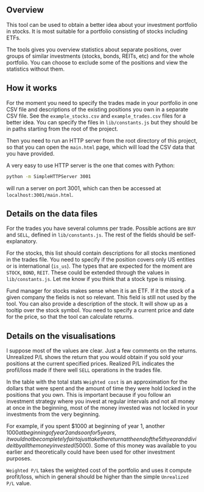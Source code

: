 ## Overview

This tool can be used to obtain a better idea about your investment portfolio in stocks. It is most suitable for a portfolio consisting of stocks including ETFs.

The tools gives you overview statistics about separate positions, over groups of similar investments (stocks, bonds, REITs, etc) and for the whole portfolio. You can choose to exclude some of the positions and view the statistics without them.

## How it works

For the moment you need to specify the trades made in your portfolio in one CSV file and descriptions of the existing positions you own in a separate CSV file. See the `example_stocks.csv` and `example_trades.csv` files for a better idea. You can specify the files in `lib/constants.js` but they should be in paths starting from the root of the project.

Then you need to run an HTTP server from the root directory of this project, so that you can open the `main.html` page, which will load the CSV data that you have provided.

A very easy to use HTTP server is the one that comes with Python:

```bash
python -m SimpleHTTPServer 3001
```

will run a server on port 3001, which can then be accessed at `localhost:3001/main.html`.

## Details on the data files
For the trades you have several columns per trade. Possible actions are `BUY` and `SELL`, defined in `lib/constants.js`. The rest of the fields should be self-explanatory.

For the stocks, this list should contain descriptions for all stocks mentioned in the trades file. You need to specify if the position covers only US entities or is international (`is_us`). The types that are expected for the moment are `STOCK`, `BOND`, `REIT`. These could be extended through the values in `lib/constants.js`. Let me know if you think that a stock type is missing.

Fund manager for stocks makes sense when it is an ETF. If it the stock of a given company the fields is not so relevant. This field is still not used by the tool. You can also provide a description of the stock. It will show up as a tooltip over the stock symbol. You need to specify a current price and date for the price, so that the tool can calculate returns.

## Details on the visualisations
I suppose most of the values are clear. Just a few comments on the returns. Unrealized P/L shows the return that you would obtain if you sold your positions at the current specified prices. Realized P/L indicates the profil/loss made if there well `SELL` operations in the trades file.

In the table with the total stats `Weighted cost` is an approximation for the dollars that were spent and the amount of time they were hold locked in the positions that you own. This is important because if you follow an investment strategy where you invest at regular intervals and not all money at once in the beginning, most of the money invested was not locked in your investments from the very beginning.

For example, if you spent $1000 at beginning of year 1, another $1000 at beginning of year 2 and so on for 5 years, it would not be completely fair to just take the return at the end of the 5th year and divide it by all the money invested ($5000). Some of this money was available to you earlier and theoretically could have been used for other investment purposes.

`Weighted P/L` takes the weighted cost of the portfolio and uses it compute profit/loss, which in general should be higher than the simple `Unrealized P/L` value.
